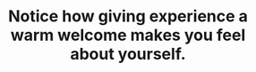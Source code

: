 ---
title: Notice how giving experience a warm welcome makes you feel about yourself.
tags: acceptance buddhism mindfulness
---